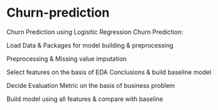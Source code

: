 # Churn-prediction
Churn Prediction using Logisitic Regression
Churn Prediction:

Load Data & Packages for model building & preprocessing

Preprocessing & Missing value imputation

Select features on the basis of EDA Conclusions & build baseline model

Decide Evaluation Metric on the basis of business problem

Build model using all features & compare with baseline
